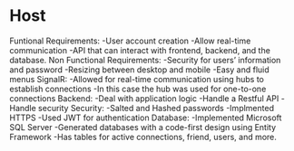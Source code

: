 # Host
Funtional Requirements:
  -User account creation
  -Allow real-time communication
  -API that can interact with frontend, backend, and the database.
Non Functional Requirements:
  -Security for users’ information and password
  -Resizing between desktop and mobile
  -Easy and fluid menus
SignalR:
  -Allowed for real-time communication using hubs to establish connections
  -In this case the hub was used for one-to-one connections
Backend:
  -Deal with application logic
  -Handle a Restful API
  -Handle security
Security:
  -Salted and Hashed passwords
  -Implmented HTTPS
  -Used JWT for authentication
Database:
  -Implemented Microsoft SQL Server
  -Generated databases with a code-first design using Entity Framework
  -Has tables for active connections, friend, users, and more.
